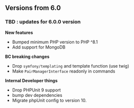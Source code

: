 Versions from 6.0
-----------------

### TBD : updates for 6.0.0 version

**New features**
- Bumped minimum PHP version to PHP ^8.1
- Add support for MongoDB

**BC breaking changes**
- Drop `symfony/templating` and template function (use twig)
- Make `PairManagerInterface` readonly in commands

**Internal Developer things**
- Drop PHPUnit 9 support
- bump dev dependencies
- Migrate phpUnit config to version 10.

